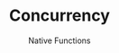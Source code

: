 ---
layout: page
menubar: docs_menu
title: Concurrency
subtitle: Native Functions
show_sidebar: false
toc: true
---